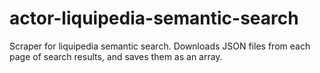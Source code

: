 # actor-liquipedia-semantic-search

Scraper for liquipedia semantic search. Downloads JSON files from each page of search results, and saves them as an array.